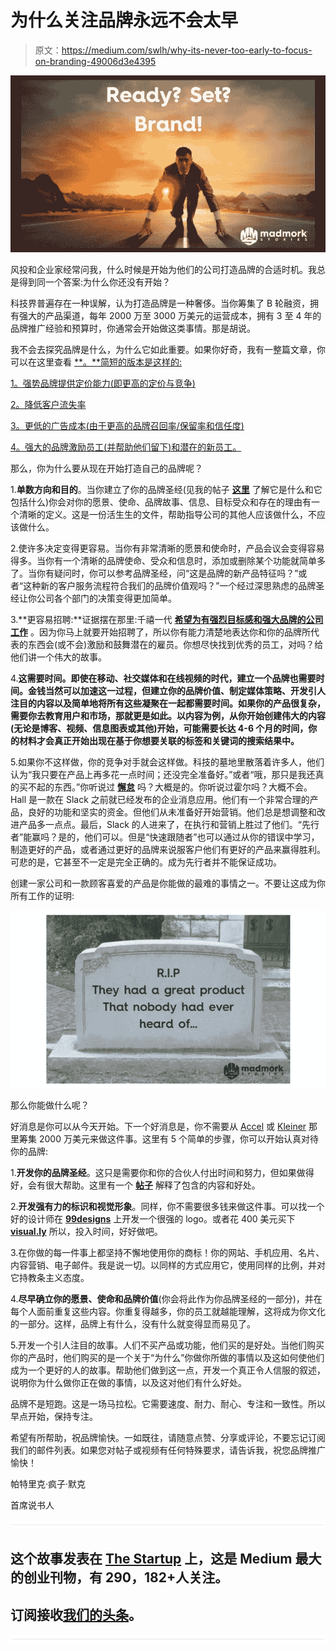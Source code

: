 # 为什么关注品牌永远不会太早

> 原文：<https://medium.com/swlh/why-its-never-too-early-to-focus-on-branding-49006d3e4395>

![](img/57333182faab67680482c30ee502138d.png)

风投和企业家经常问我，什么时候是开始为他们的公司打造品牌的合适时机。我总是得到同一个答案:为什么你还没有开始？

科技界普遍存在一种误解，认为打造品牌是一种奢侈。当你筹集了 B 轮融资，拥有强大的产品渠道，每年 2000 万至 3000 万美元的运营成本，拥有 3 至 4 年的品牌推广经验和预算时，你通常会开始做这类事情。那是胡说。

我不会去探究品牌是什么，为什么它如此重要。如果你好奇，我有一整篇文章，你可以在这里查看 [**。**简短的版本是这样的:](https://www.madmork.com/single-post/2017/05/16/Tech-Companies-Need-a-Little-More-Viking-in-them)

[1。强势品牌提供定价能力(即更高的定价与竞争)](https://www.madmork.com/single-post/2017/05/16/Tech-Companies-Need-a-Little-More-Viking-in-them)

[2。降低客户流失率](https://www.madmork.com/single-post/2017/05/16/Tech-Companies-Need-a-Little-More-Viking-in-them)

[3。更低的广告成本(由于更高的品牌召回率/保留率和信任度)](https://www.madmork.com/single-post/2017/05/16/Tech-Companies-Need-a-Little-More-Viking-in-them)

[4。强大的品牌激励员工(并帮助他们留下)和潜在的新员工。](https://www.madmork.com/single-post/2017/05/16/Tech-Companies-Need-a-Little-More-Viking-in-them)

那么，你为什么要从现在开始打造自己的品牌呢？

1.**单数方向和目的**。当你建立了你的品牌圣经(见我的帖子 [**这里**](https://www.madmork.com/single-post/2017/05/11/Why-every-startup-needs-a-Brand-Bible) 了解它是什么和它包括什么)你会对你的愿景、使命、品牌故事、信息、目标受众和存在的理由有一个清晰的定义。这是一份活生生的文件，帮助指导公司的其他人应该做什么，不应该做什么。

2.使许多决定变得更容易。当你有非常清晰的愿景和使命时，产品会议会变得容易得多。当你有一个清晰的品牌使命、受众和信息时，添加或删除某个功能就简单多了。当你有疑问时，你可以参考品牌圣经，问“这是品牌的新产品特征吗？”或者“这种新的客户服务流程符合我们的品牌价值观吗？”一个经过深思熟虑的品牌圣经让你公司各个部门的决策变得更加简单。

3.**更容易招聘:**证据摆在那里:千禧一代 [**希望为有强烈目标感和强大品牌的公司工作**](https://www.fastcompany.com/3041738/millennials-want-to-work-at-organizations-that-focus-on-purpose-not-just-p) 。因为你马上就要开始招聘了，所以你有能力清楚地表达你和你的品牌所代表的东西会(或不会)激励和鼓舞潜在的雇员。你想尽快找到优秀的员工，对吗？给他们讲一个伟大的故事。

4.**这需要时间。即使在移动、社交媒体和在线视频的时代，建立一个品牌也需要时间。金钱当然可以加速这一过程，但建立你的品牌价值、制定媒体策略、开发引人注目的内容以及简单地将所有这些凝聚在一起都需要时间。如果你的产品很复杂，需要你去教育用户和市场，那就更是如此。以内容为例，从你开始创建伟大的内容(无论是博客、视频、信息图表或其他)开始，可能需要长达 4-6 个月的时间，你的材料才会真正开始出现在基于你想要关联的标签和关键词的搜索结果中。**

5.如果你不这样做，你的竞争对手就会这样做。科技的墓地里散落着许多人，他们认为“我只要在产品上再多花一点时间；还没完全准备好。”或者“哦，那只是我还真的买不起的东西。”你听说过 [**懈怠**](http://www.slack.com/) 吗？大概是的。你听说过霍尔吗？大概不会。Hall 是一款在 Slack 之前就已经发布的企业消息应用。他们有一个非常合理的产品，良好的功能和坚实的资金。但他们从未准备好开始营销。他们总是想调整和改进产品多一点点。最后，Slack 的人进来了，在执行和营销上胜过了他们。“先行者”能赢吗？是的，他们可以。但是“快速跟随者”也可以通过从你的错误中学习，制造更好的产品，或者通过更好的品牌来说服客户他们有更好的产品来赢得胜利。可悲的是，它甚至不一定是完全正确的。成为先行者并不能保证成功。

创建一家公司和一款顾客喜爱的产品是你能做的最难的事情之一。不要让这成为你所有工作的证明:

![](img/a3d8f84ec1ea443cec43d0cf7c03e449.png)

那么你能做什么呢？

好消息是你可以从今天开始。下一个好消息是，你不需要从 [Accel](http://www.accel.com/) 或 [Kleiner](https://www.google.com/url?sa=t&rct=j&q=&esrc=s&source=web&cd=1&ved=0ahUKEwj7k8Hzz8DUAhVX9WMKHXaiBdIQFggmMAA&url=http%3A%2F%2Fwww.kpcb.com%2Fteams&usg=AFQjCNHo_U6lUrsDloRdGsezXmAl9nTKIg) 那里筹集 2000 万美元来做这件事。这里有 5 个简单的步骤，你可以开始认真对待你的品牌:

1.**开发你的品牌圣经**。这只是需要你和你的合伙人付出时间和努力，但如果做得好，会有很大帮助。这里有一个 [**帖子**](https://www.madmork.com/single-post/2017/05/11/Why-every-startup-needs-a-Brand-Bible) 解释了包含的内容和好处。

2.**开发强有力的标识和视觉形象**。同样，你不需要很多钱来做这件事。可以找一个好的设计师在 [**99designs**](http://www.99designs.com/) 上开发一个很强的 logo。或者花 400 美元买下 [**visual.ly**](http://www.visual.ly/) 所以，投入时间，好好做吧。

3.在你做的每一件事上都坚持不懈地使用你的商标！你的网站、手机应用、名片、内容营销、电子邮件。我是说一切。以同样的方式应用它，使用同样的比例，并对它持教条主义态度。

4.**尽早确立你的愿景、使命和品牌价值**(你会将此作为你品牌圣经的一部分)，并在每个人面前重复这些内容。你重复得越多，你的员工就越能理解，这将成为你文化的一部分。这样，品牌上有什么，没有什么就变得显而易见了。

5.开发一个引人注目的故事。人们不买产品或功能，他们买的是好处。当他们购买你的产品时，他们购买的是一个关于“为什么”你做你所做的事情以及这如何使他们成为一个更好的人的故事。帮助他们做到这一点，开发一个真正令人信服的叙述，说明你为什么做你正在做的事情，以及这对他们有什么好处。

品牌不是短跑。这是一场马拉松。它需要速度、耐力、耐心、专注和一致性。所以早点开始，保持专注。

希望有所帮助，祝品牌愉快。一如既往，请随意点赞、分享或评论，不要忘记订阅我们的邮件列表。如果您对帖子或视频有任何特殊要求，请告诉我，祝您品牌推广愉快！

帕特里克·疯子·默克

首席说书人

![](img/731acf26f5d44fdc58d99a6388fe935d.png)

## 这个故事发表在 [The Startup](https://medium.com/swlh) 上，这是 Medium 最大的创业刊物，有 290，182+人关注。

## 订阅接收[我们的头条](http://growthsupply.com/the-startup-newsletter/)。

![](img/731acf26f5d44fdc58d99a6388fe935d.png)